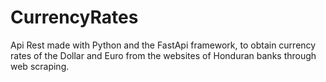 # CurrencyRates
Api Rest made with Python and the FastApi framework, to obtain currency rates of the Dollar and Euro from the websites of Honduran banks through web scraping.
